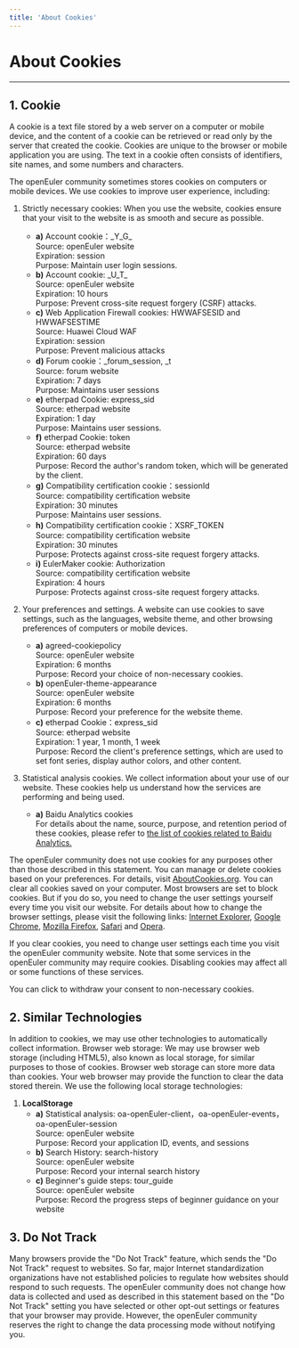 ```yaml
---
title: 'About Cookies'
---
```


<script setup>
  import CookieReset from '~@/components/CookieReset.vue';
</script>

<div class='markdown markdown-statement'>

# About Cookies

<hr/>

## 1. Cookie

A cookie is a text file stored by a web server on a computer or mobile device, and the content of a cookie can be retrieved or read only by the server that created the cookie. Cookies are unique to the browser or mobile application you are using. The text in a cookie often consists of identifiers, site names, and some numbers and characters.

The openEuler community sometimes stores cookies on computers or mobile devices. We use cookies to improve user experience, including:

1. Strictly necessary cookies: When you use the website, cookies ensure that your visit to the website is as smooth and secure as possible.

   - **a)** Account cookie：\_Y_G\_
     <br/>
     Source: openEuler website
     <br/>
     Expiration: session
     <br/>
     Purpose: Maintain user login sessions.
   - **b)** Account cookie: \_U_T\_
     <br/>
     Source: openEuler website
     <br/>
     Expiration: 10 hours
     <br/>
     Purpose: Prevent cross-site request forgery (CSRF) attacks.
   - **c)** Web Application Firewall cookies: HWWAFSESID and HWWAFSESTIME
     <br/>
     Source: Huawei Cloud WAF
     <br/>
     Expiration: session
     <br/>
     Purpose: Prevent malicious attacks
   - **d)** Forum cookie：\_forum_session, \_t
     <br/>
     Source: forum website
     <br/>
     Expiration: 7 days
     <br/>
     Purpose: Maintains user sessions
   - **e)** etherpad Cookie: express_sid
     <br/>
     Source: etherpad website
     <br/>
     Expiration: 1 day
     <br/>
     Purpose: Maintains user sessions.
   - **f)** etherpad Cookie: token
     <br/>
     Source: etherpad website
     <br/>
     Expiration: 60 days
     <br/>
     Purpose: Record the author's random token, which will be generated by the client.
   - **g)** Compatibility certification cookie：sessionId
     <br/>
     Source: compatibility certification website
     <br/>
     Expiration: 30 minutes
     <br/>
     Purpose: Maintains user sessions.
   - **h)** Compatibility certification cookie：XSRF_TOKEN
     <br/>
     Source: compatibility certification website
     <br/>
     Expiration: 30 minutes
     <br/>
     Purpose: Protects against cross-site request forgery attacks.
   - **i)** EulerMaker cookie: Authorization
     <br/>
     Source: compatibility certification website
     <br/>
     Expiration: 4 hours
     <br/>
     Purpose: Protects against cross-site request forgery attacks.

2. Your preferences and settings. A website can use cookies to save settings, such as the languages, website theme, and other browsing preferences of computers or mobile devices.

   - **a)** agreed-cookiepolicy
     <br/>
     Source: openEuler website
     <br/>
     Expiration: 6 months
     <br/>
     Purpose: Record your choice of non-necessary cookies.
   - **b)** openEuler-theme-appearance
     <br/>
     Source: openEuler website
     <br/>
     Expiration: 6 months
     <br/>
     Purpose: Record your preference for the website theme.
   - **c)** etherpad Cookie：express_sid
     <br/>
     Source: etherpad website
     <br/>
     Expiration: 1 year, 1 month, 1 week
     <br/>
     Purpose: Record the client's preference settings, which are used to set font series, display author colors, and other content.

3. Statistical analysis cookies. We collect information about your use of our website. These cookies help us understand how the services are performing and being used.
   - **a)** Baidu Analytics cookies
     <br/>
     For details about the name, source, purpose, and retention period of these cookies, please refer to [the list of cookies related to Baidu Analytics.](https://tongji.baidu.com/holmes/Analytics/%E9%9A%90%E7%A7%81%E5%90%88%E8%A7%84%E6%8C%87%E5%8D%97/%E7%99%BE%E5%BA%A6%E7%BB%9F%E8%AE%A1%E7%9B%B8%E5%85%B3Cookie%E5%88%97%E8%A1%A8/)

The openEuler community does not use cookies for any purposes other than those described in this statement. You can manage or delete cookies based on your preferences. For details, visit [AboutCookies.org](https://www.aboutcookies.org/). You can clear all cookies saved on your computer. Most browsers are set to block cookies. But if you do so, you need to change the user settings yourself every time you visit our website. For details about how to change the browser settings, please visit the following links: [Internet Explorer](http://windows.microsoft.com/en-gb/internet-explorer/delete-manage-cookies), [Google Chrome](https://support.google.com/chrome/answer/95647?hl=en), [Mozilla Firefox](https://support.mozilla.org/en-US/kb/cookies-information-websites-store-on-your-computer?redirectlocale=en-US&redirectslug=Cookies), [Safari](https://support.apple.com/kb/PH19214?locale=en_US&viewlocale=en_US) and [Opera](http://www.opera.com/help/tutorials/security/privacy/).

If you clear cookies, you need to change user settings each time you visit the openEuler community website. Note that some services in the openEuler community may require cookies. Disabling cookies may affect all or some functions of these services.

You can click <CookieReset/> to withdraw your consent to non-necessary cookies.

## 2. Similar Technologies

In addition to cookies, we may use other technologies to automatically collect information.
Browser web storage: We may use browser web storage (including HTML5), also known as local storage, for similar purposes to those of cookies. Browser web storage can store more data than cookies. Your web browser may provide the function to clear the data stored therein.
We use the following local storage technologies:

1. **LocalStorage**
   - **a)** Statistical analysis: oa-openEuler-client，oa-openEuler-events，oa-openEuler-session
     <br/>
     Source: openEuler website
     <br/>
     Purpose: Record your application ID, events, and sessions
   - **b)** Search History: search-history
     <br/>
     Source: openEuler website
     <br/>
     Purpose: Record your internal search history
   - **c)** Beginner's guide steps: tour_guide
     <br/>
     Source: openEuler website
     <br/>
     Purpose: Record the progress steps of beginner guidance on your website

## 3. Do Not Track

Many browsers provide the "Do Not Track" feature, which sends the "Do Not Track" request to websites. So far, major Internet standardization organizations have not established policies to regulate how websites should respond to such requests.
The openEuler community does not change how data is collected and used as described in this statement based on the "Do Not Track" setting you have selected or other opt-out settings or features that your browser may provide. However, the openEuler community reserves the right to change the data processing mode without notifying you.

</div>
